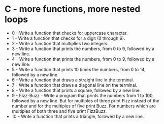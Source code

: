 # C - more functions, more nested loops
* 0 - Write a function that checks for uppercase character.
* 1 - Write a function that checks for a digit (0 through 9).
* 2 - Write a function that multiplies two integers.
* 3 - Write a function that prints the numbers, from 0 to 9, followed by a new line.
* 4 - Write a function that prints the numbers, from 0 to 9, followed by a new line.
* 5 - Write a function that prints 10 times the numbers, from 0 to 14, followed by a new line.
* 6 - Write a function that draws a straight line in the terminal.
* 7 - Write a function that draws a diagonal line on the terminal.
* 8 - Write a function that prints a square, followed by a new line.
* 9 - Fizz-Buzz - Write a program that prints the numbers from 1 to 100, followed by a new line. But for multiples of three print Fizz instead of the number and for the multiples of five print Buzz. For numbers which are multiples of both three and five print FizzBuzz.
* 10 - Write a function that prints a triangle, followed by a new line.